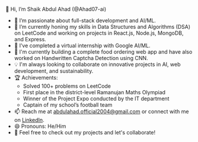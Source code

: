 👋 Hi, I’m Shaik Abdul Ahad (@Ahad07-ai)
- 👀 I’m passionate about full-stack development and AI/ML.
- 🌱 I’m currently honing my skills in Data Structures and Algorithms (DSA) on LeetCode and working on projects in React.js, Node.js, MongoDB, and Express.
- 💼 I’ve completed a virtual internship with Google AI/ML.
- 🚀 I'm currently building a complete food ordering web app and have also worked on Handwritten Captcha Detection using CNN.
- 💡 I'm always looking to collaborate on innovative projects in AI, web development, and sustainability.
- 🏆 Achievements: 
  - Solved 100+ problems on LeetCode
  - First place in the district-level Ramanujan Maths Olympiad
  - Winner of the Project Expo conducted by the IT department
  - Captain of my school’s football team
- 📫 Reach me at abdulahad.official2004@gmail.com or connect with me on [LinkedIn](https://www.linkedin.com/in/abdul-ahad-075942279?utm_source=share&utm_campaign=share_via&utm_content=profile&utm_medium=android_app).
- 😄 Pronouns: He/Him
- 🤝 Feel free to check out my projects and let's collaborate!

